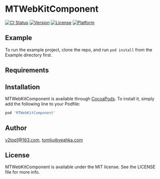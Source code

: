 # MTWebKitComponent

[![CI Status](https://img.shields.io/travis/v2top1@163.com/MTWebKitComponent.svg?style=flat)](https://travis-ci.org/v2top1@163.com/MTWebKitComponent)
[![Version](https://img.shields.io/cocoapods/v/MTWebKitComponent.svg?style=flat)](https://cocoapods.org/pods/MTWebKitComponent)
[![License](https://img.shields.io/cocoapods/l/MTWebKitComponent.svg?style=flat)](https://cocoapods.org/pods/MTWebKitComponent)
[![Platform](https://img.shields.io/cocoapods/p/MTWebKitComponent.svg?style=flat)](https://cocoapods.org/pods/MTWebKitComponent)

## Example

To run the example project, clone the repo, and run `pod install` from the Example directory first.

## Requirements

## Installation

MTWebKitComponent is available through [CocoaPods](https://cocoapods.org). To install
it, simply add the following line to your Podfile:

```ruby
pod 'MTWebKitComponent'
```

## Author

v2top1@163.com, tomliu@yeahka.com

## License

MTWebKitComponent is available under the MIT license. See the LICENSE file for more info.
